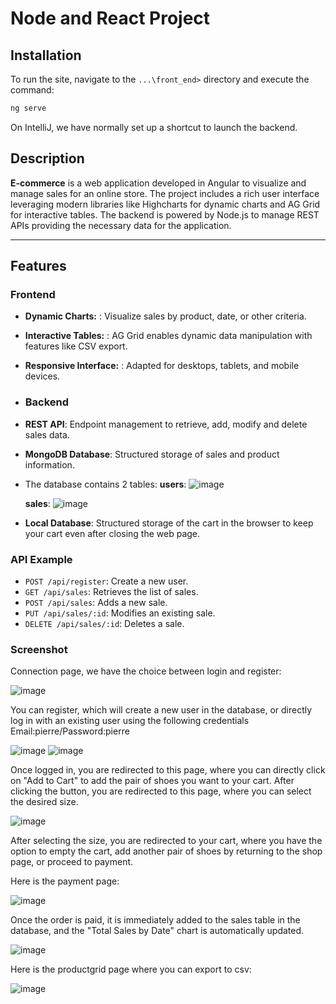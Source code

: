 # Node and React Project

## Installation
To run the site, navigate to the `...\front_end>` directory and execute the command:

```bash
ng serve
```
On IntelliJ, we have normally set up a shortcut to launch the backend.

## Description

**E-commerce** is a web application developed in Angular to visualize and manage sales for an online store.
The project includes a rich user interface leveraging modern libraries like Highcharts for dynamic charts and AG Grid for interactive tables.
The backend is powered by Node.js to manage REST APIs providing the necessary data for the application.


---

## Features

### Frontend
- **Dynamic Charts:** : Visualize sales by product, date, or other criteria.
- **Interactive Tables:** : AG Grid enables dynamic data manipulation with features like CSV export.
- **Responsive Interface:** : Adapted for desktops, tablets, and mobile devices.

- ### Backend
- **REST API**: Endpoint management to retrieve, add, modify and delete sales data.
- **MongoDB Database**: Structured storage of sales and product information.
- The database contains 2 tables:
   **users**:
  ![image](https://github.com/user-attachments/assets/a5f136d6-6edf-470c-b587-7b12ee957663)

  **sales**:
  ![image](https://github.com/user-attachments/assets/c726ffe0-b42d-4dc8-bb4b-a7dc18a5de64)

- **Local Database**: Structured storage of the cart in the browser to keep your cart even after closing the web page.

### API Example
- `POST /api/register`: Create a new user.
- `GET /api/sales`: Retrieves the list of sales.
- `POST /api/sales`: Adds a new sale.
- `PUT /api/sales/:id`: Modifies an existing sale.
- `DELETE /api/sales/:id`: Deletes a sale.
  
### Screenshot

Connection page, we have the choice between login and register:

![image](https://github.com/user-attachments/assets/40b3360f-1063-461d-9150-f0cc3aafb7aa)

You can register, which will create a new user in the database, or directly log in with an existing user using the following credentials
Email:pierre/Password:pierre

![image](https://github.com/user-attachments/assets/7c16be40-626d-4560-abfa-0b9f5b8e129e)
![image](https://github.com/user-attachments/assets/6132c42b-32bf-40ab-a19a-31d955bd13f9)

Once logged in, you are redirected to this page, where you can directly click on "Add to Cart" to add the pair of shoes you want to your cart. After clicking the button, you are redirected to this page, where you can select the desired size.

![image](https://github.com/user-attachments/assets/2fdc2420-d136-4366-a6e0-f584cc3e5999)

After selecting the size, you are redirected to your cart, where you have the option to empty the cart, add another pair of shoes by returning to the shop page, or proceed to payment.

Here is the payment page:

![image](https://github.com/user-attachments/assets/34f9e610-96ae-4716-a1ad-0ff252b75edb)

Once the order is paid, it is immediately added to the sales table in the database, and the "Total Sales by Date" chart is automatically updated.

![image](https://github.com/user-attachments/assets/0372b1be-ccfd-4cd2-bf90-0e5d3758161d)

Here is the productgrid page where you can export to csv: 

![image](https://github.com/user-attachments/assets/9a50dfd5-9088-4854-9e87-2bc4a68cdbf9)





